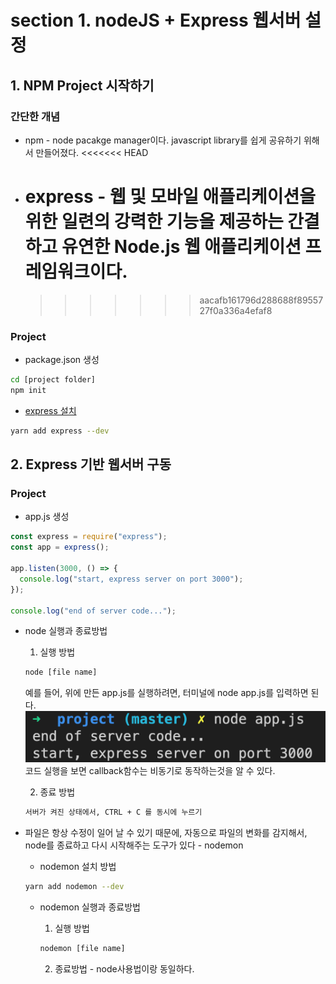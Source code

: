 # section 1. nodeJS + Express 웹서버 설정

## 1. NPM Project 시작하기

### 간단한 개념

- npm - node pacakge manager이다. javascript library를 쉽게 공유하기 위해서 만들어졌다.
  <<<<<<< HEAD
- # express - 웹 및 모바일 애플리케이션을 위한 일련의 강력한 기능을 제공하는 간결하고 유연한 Node.js 웹 애플리케이션 프레임워크이다.
  > > > > > > > aacafb161796d288688f8955727f0a336a4efaf8

### Project

- package.json 생성

```bash
cd [project folder]
npm init
```

- [express 설치](https://expressjs.com/ko/starter/installing.html)

```bash
yarn add express --dev
```

## 2. Express 기반 웹서버 구동

### Project

- app.js 생성

```javascript
const express = require("express");
const app = express();

app.listen(3000, () => {
  console.log("start, express server on port 3000");
});

console.log("end of server code...");
```

- node 실행과 종료방법

  1. 실행 방법

  ```bash
  node [file name]
  ```

  예를 들어, 위에 만든 app.js를 실행하려면, 터미널에 node app.js를 입력하면 된다.
  ![node실행](../assets/1-2.png)
  코드 실행을 보면 callback함수는 비동기로 동작하는것을 알 수 있다.

  2. 종료 방법

  ```bash
  서버가 켜진 상태에서, CTRL + C 를 동시에 누르기
  ```

- 파일은 항상 수정이 일어 날 수 있기 때문에, 자동으로 파일의 변화를 감지해서, node를 종료하고 다시 시작해주는 도구가 있다 - nodemon

  - nodemon 설치 방법

  ```bash
  yarn add nodemon --dev
  ```

  - nodemon 실행과 종료방법

    1. 실행 방법

    ```bash
    nodemon [file name]
    ```

    2. 종료방법 - node사용법이랑 동일하다.
